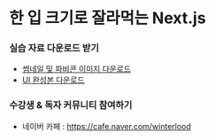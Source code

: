 # 한 입 크기로 잘라먹는 Next.js

### 실습 자료 다운로드 받기

- [썸네일 및 파비콘 이미지 다운로드](https://drive.google.com/file/d/1nP9dmah0uLYQFasRqDa1YnTFFhmeI2nR/view?usp=sharing)
- [UI 완성본 다운로드](https://drive.google.com/file/d/1oo81RF6_gehhsIHUZ_tjW1Ai5aLTBd2C/view?usp=sharing)

### 수강생 & 독자 커뮤니티 참여하기

- 네이버 카페 : https://cafe.naver.com/winterlood
